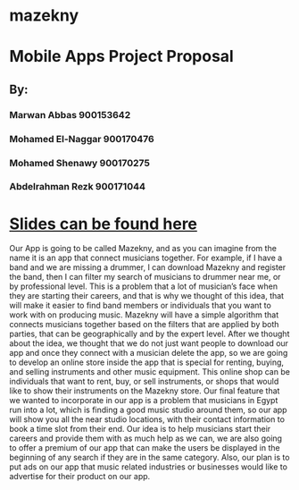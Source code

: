 # mazekny

# Mobile Apps Project Proposal

## By: 

### Marwan Abbas		900153642

### Mohamed El-Naggar	900170476

### Mohamed Shenawy	900170275

### Abdelrahman Rezk	900171044

# [Slides can be found here](https://docs.google.com/presentation/d/1g8-RKyz4ZTzs3Z0mfdh600hwV8ds1TH1VoAmI099ToI/edit?usp=drivesdk)

Our App is going to be called Mazekny, and as you can imagine from the name it is an app that connect musicians together. For example, if I have a band and we are missing a drummer, I can download Mazekny and register the band, then I can filter my search of musicians to drummer near me, or by professional level. This is a problem that a lot of musician’s face when they are starting their careers, and that is why we thought of this idea, that will make it easier to find band members or individuals that you want to work with on producing music. Mazekny will have a simple algorithm that connects musicians together based on the filters that are applied by both parties, that can be geographically and by the expert level. After we thought about the idea, we thought that we do not just want people to download our app and once they connect with a musician delete the app, so we are going to develop an online store inside the app that is special for renting, buying, and selling instruments and other music equipment. This online shop can be individuals that want to rent, buy, or sell instruments, or shops that would like to show their instruments on the Mazekny store. Our final feature that we wanted to incorporate in our app is a problem that musicians in Egypt run into a lot, which is finding a good music studio around them, so our app will show you all the near studio locations, with their contact information to book a time slot from their end. Our idea is to help musicians start their careers and provide them with as much help as we can, we are also going to offer a premium of our app that can make the users be displayed in the beginning of any search if they are in the same category. Also, our plan is to put ads on our app that music related industries or businesses would like to advertise for their product on our app.


